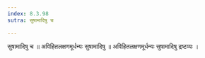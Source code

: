 ```yaml
---
index: 8.3.98
sutra: सुषामादिषु च

---
```

 सुषामादिषु च ॥ अविहितलक्षणमूर्धन्यः सुषामादिषु ॥ अविहितलक्षणमूर्धन्यः सुषामादिषु द्रष्टव्यः । 
